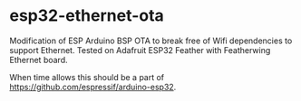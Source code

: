 # esp32-ethernet-ota
Modification of ESP Arduino BSP OTA to break free of Wifi dependencies to support Ethernet.
Tested on Adafruit ESP32 Feather with Featherwing Ethernet board.

When time allows this should be a part of https://github.com/espressif/arduino-esp32.
